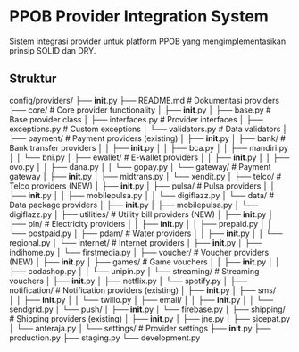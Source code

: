 # PPOB Provider Integration System

Sistem integrasi provider untuk platform PPOB yang mengimplementasikan prinsip SOLID dan DRY.

## Struktur
config/providers/
├── __init__.py
├── README.md               # Dokumentasi providers
├── core/                  # Core provider functionality
│   ├── __init__.py
│   ├── base.py           # Base provider class
│   ├── interfaces.py     # Provider interfaces
│   ├── exceptions.py     # Custom exceptions
│   └── validators.py     # Data validators
│
├── payment/              # Payment providers (existing)
│   ├── __init__.py
│   ├── bank/            # Bank transfer providers
│   │   ├── __init__.py
│   │   ├── bca.py
│   │   ├── mandiri.py
│   │   └── bni.py
│   ├── ewallet/         # E-wallet providers 
│   │   ├── __init__.py
│   │   ├── ovo.py
│   │   ├── dana.py
│   │   └── gopay.py
│   └── gateway/         # Payment gateway
│       ├── __init__.py
│       ├── midtrans.py
│       └── xendit.py
│
├── telco/               # Telco providers (NEW)
│   ├── __init__.py
│   ├── pulsa/          # Pulsa providers
│   │   ├── __init__.py
│   │   ├── mobilepulsa.py
│   │   └── digiflazz.py
│   └── data/           # Data package providers
│       ├── __init__.py
│       ├── mobilepulsa.py
│       └── digiflazz.py
│
├── utilities/           # Utility bill providers (NEW)
│   ├── __init__.py
│   ├── pln/           # Electricity providers
│   │   ├── __init__.py
│   │   ├── prepaid.py
│   │   └── postpaid.py
│   ├── pdam/          # Water providers
│   │   ├── __init__.py
│   │   └── regional.py
│   └── internet/      # Internet providers
│       ├── __init__.py
│       ├── indihome.py
│       └── firstmedia.py
│
├── voucher/            # Voucher providers (NEW)
│   ├── __init__.py
│   ├── games/         # Game vouchers
│   │   ├── __init__.py
│   │   ├── codashop.py
│   │   └── unipin.py
│   └── streaming/     # Streaming vouchers
│       ├── __init__.py
│       ├── netflix.py
│       └── spotify.py
│
├── notification/       # Notification providers (existing)
│   ├── __init__.py
│   ├── sms/          
│   │   ├── __init__.py
│   │   └── twilio.py
│   ├── email/
│   │   ├── __init__.py
│   │   └── sendgrid.py
│   └── push/
│       ├── __init__.py
│       └── firebase.py
│
├── shipping/          # Shipping providers (existing)
│   ├── __init__.py
│   ├── jne.py
│   ├── sicepat.py
│   └── anteraja.py
│
└── settings/         # Provider settings
    ├── __init__.py
    ├── production.py
    ├── staging.py
    └── development.py